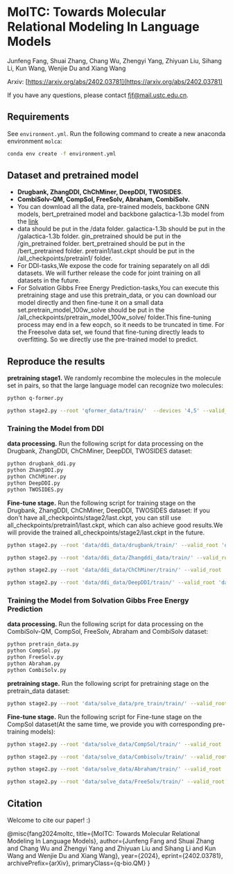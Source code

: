 # MolTC: Towards Molecular Relational Modeling In Language Models
Junfeng Fang, Shuai Zhang, Chang Wu, Zhengyi Yang, Zhiyuan Liu, Sihang Li, Kun Wang, Wenjie Du and Xiang Wang

Arxiv: [https://arxiv.org/abs/2402.03781](https://arxiv.org/abs/2402.03781)

If you have any questions, please contact fjf@mail.ustc.edu.cn.


## Requirements

See `environment.yml`. Run the following command to create a new anaconda environment `molca`: 

```bash
conda env create -f environment.yml
```

## Dataset and pretrained model

* **Drugbank, ZhangDDI, ChChMiner, DeepDDI, TWOSIDES**.
* **CombiSolv-QM, CompSol, FreeSolv, Abraham, CombiSolv.**
* You can download all the data, pre-trained models, backbone GNN models, bert_pretrained model and backbone galactica-1.3b model from the [link](https://huggingface.co/chang04/ddi)
* data should be put in the /data folder. galactica-1.3b should be put in the /galactica-1.3b folder. gin_pretrained should be put in the /gin_pretrained folder. bert_pretrained should be put in the /bert_pretrained folder. pretrain1/last.ckpt should be put in the /all_checkpoints/pretrain1/ folder. 
* For DDI-tasks,We expose the code for training separately on all ddi datasets. We will further release the code for joint training on all datasets in the future.
* For Solvation Gibbs Free Energy Prediction-tasks,You can execute this pretraining stage and use this pretrain_data, or you can download our model directly and then fine-tune it on a small data set.pretrain_model_100w_solve should be put in the  /all_checkpoints/pretrain_model_100w_solve/ folder.This fine-tuning process may end in a few eopch, so it needs to be truncated in time. For the Freesolve data set, we found that fine-tuning directly leads to overfitting. So we directly use the pre-trained model to predict.

## Reproduce the results

**pretraining stage1.** We randomly recombine the molecules in the molecule set in pairs, so that the large language model can recognize two molecules:

```bash
python q-former.py
```
```bash
python stage2.py --root 'qformer_data/train/'  --devices '4,5' --valid_root 'qformer_data/val/'  --filename "stage2" --stage2_path "all_checkpoints/pretrain1/last.ckpt" --opt_model 'facebook/galactica-1.3b' --max_epochs 10 --mode pretrain --prompt '[START_I_SMILES]{}[END_I_SMILES].' --tune_gnn --llm_tune freeze --inference_batch_size 2  --double True --batch_size 16
```

### Training the Model from DDI

**data processing.** Run the following script for data processing on the Drugbank, ZhangDDI, ChChMiner, DeepDDI, TWOSIDES dataset:

```bash
python drugbank_ddi.py 
python ZhangDDI.py
python ChChMiner.py
python DeepDDI.py
python TWOSIDES.py
```

**Fine-tune stage.** Run the following script for training stage on the Drugbank, ZhangDDI, ChChMiner, DeepDDI, TWOSIDES dataset:
If you don't have all_checkpoints/stage2/last.ckpt, you can still use all_checkpoints/pretrain1/last.ckpt, which can also achieve good results.We will provide the trained all_checkpoints/stage2/last.ckpt in the future.
```bash
python stage2.py --root 'data/ddi_data/drugbank/train/' --valid_root 'data/ddi_data/drugbank/valid/'  --devices '2,3' --filename "ft_ddi_value_stage2_new" --stage2_path "all_checkpoints/stage2/last.ckpt" --opt_model 'facebook/galactica-1.3b' --max_epochs 100 --mode ft --prompt '[START_I_SMILES]{}[END_I_SMILES]. ' --tune_gnn --llm_tune lora --inference_batch_size 4 --save_every_n_epochs 10  --batch_size 36 --DDI True --caption_eval_epoch 50    --max_len 30  --init_checkpoint  "all_checkpoints/stage2/last.ckpt" 
```
```bash
python stage2.py --root 'data/ddi_data/Zhangddi_data/train/' --valid_root 'data/ddi_data/Zhangddi_data/valid/' --devices '4,6,7' --filename "ft_ddi_value_stage2_new16" --stage2_path "all_checkpoints/stage2/last.ckpt" --opt_model 'facebook/galactica-1.3b' --max_epochs 100 --mode ft --prompt '[START_I_SMILES]{}[END_I_SMILES]. ' --tune_gnn --llm_tune lora --inference_batch_size 4 --save_every_n_epochs 10  --batch_size 42 --DDI True --caption_eval_epoch 50    --max_len 30  --init_checkpoint  "all_checkpoints/stage2/last.ckpt" 
```
```bash
python stage2.py --root 'data/ddi_data/ChChMiner/train/' --valid_root 'data/ddi_data/ChChMiner/valid/' --devices '4,5,6,7' --filename "ft_ddi_value_stage2_new18" --stage2_path "all_checkpoints/stage2/last.ckpt" --opt_model 'facebook/galactica-1.3b' --max_epochs 50 --mode ft --prompt '[START_I_SMILES]{}[END_I_SMILES]. ' --tune_gnn --llm_tune lora --inference_batch_size 4 --save_every_n_epochs 5  --batch_size 48  --DDI True --caption_eval_epoch 50    --max_len 30  --init_checkpoint  "all_checkpoints/stage2/last.ckpt" 
```
```bash
python stage2.py --root 'data/ddi_data/DeepDDI/train/' --valid_root 'data/ddi_data/DeepDDI/valid/' --devices '4,5,6,7' --filename "ft_ddi_value_stage2_new20" --stage2_path "all_checkpoints/stage2/last.ckpt" --opt_model 'facebook/galactica-1.3b' --max_epochs 40 --mode ft --prompt '[START_I_SMILES]{}[END_I_SMILES]. ' --tune_gnn --llm_tune lora --inference_batch_size 4 --save_every_n_epochs 5  --batch_size 36  --DDI True --caption_eval_epoch 40    --max_len 30  --init_checkpoint  "all_checkpoints/stage2/last.ckpt"
```

### Training the Model from Solvation Gibbs Free Energy Prediction

**data processing.** Run the following script for data processing on the CombiSolv-QM, CompSol, FreeSolv, Abraham and CombiSolv dataset:

```bash
python pretrain_data.py
python CompSol.py
python FreeSolv.py
python Abraham.py
python CombiSolv.py
```

**pretraining stage.** Run the following script for pretraining stage on the pretrain_data dataset:

```bash
python stage2.py --root 'data/solve_data/pre_train/train/' --valid_root 'data/solve_data/pre_train/valid/' --devices '0,1,2,3' --filename "pretrain_model_100w_solve" --stage2_path "all_checkpoints/pretrain1/last.ckpt" --opt_model 'facebook/galactica-1.3b' --max_epochs 200 --mode ft --prompt '[START_I_SMILES]{}[END_I_SMILES]. ' --tune_gnn --llm_tune lora --inference_batch_size 4 --save_every_n_epochs 10  --batch_size 36 --solve True --caption_eval_epoch 200
```
**Fine-tune stage.** Run the following script for Fine-tune stage on the CompSol dataset(At the same time, we provide you with corresponding pre-training models):

```bash
python stage2.py --root 'data/solve_data/CompSol/train/' --valid_root 'data/solve_data/CompSol/valid/' --devices '0,1,2,3' --filename "ft_pubchem324k_solve_value_CompSol_new" --stage2_path "all_checkpoints/pretrain_model_100w_solve/epoch=99.ckpt" --opt_model 'facebook/galactica-1.3b' --max_epochs 1000 --mode ft --prompt '[START_I_SMILES]{}[END_I_SMILES]. ' --tune_gnn --llm_tune lora --inference_batch_size 4 --save_every_n_epochs 100  --batch_size 40 --solve True --caption_eval_epoch 1 --init_checkpoint "all_checkpoints/pretrain_model_100w_solve/epoch=99.ckpt" --peft_dir "all_checkpoints/pretrain_model_100w_solve/lora_epoch_99"
```

```bash
python stage2.py --root 'data/solve_data/Combisolv/train/' --valid_root 'data/solve_data/Combisolv/valid/' --devices '0,1,2,3' --filename "ft_pubchem324k_solve_value_Combisolv_new_1" --stage2_path "all_checkpoints/pretrain_model_100w_solve/epoch=99.ckpt" --opt_model 'facebook/galactica-1.3b' --max_epochs 100 --mode ft --prompt '[START_I_SMILES]{}[END_I_SMILES]. ' --tune_gnn --llm_tune lora --inference_batch_size 4 --save_every_n_epochs 5  --batch_size 40 --solve True --caption_eval_epoch 1  --max_len 40 --init_checkpoint "all_checkpoints/pretrain_model_100w_solve/epoch=99.ckpt" --peft_dir "all_checkpoints/pretrain_model_100w_solve/lora_epoch_99"
```

```bash
python stage2.py --root 'data/solve_data/Abraham/train/' --valid_root 'data/solve_data/Abraham/valid/' --devices '0,1,2,3' --filename "ft_pubchem324k_solve_value_Abraham_new" --stage2_path "all_checkpoints/pretrain_model_100w_solve/epoch=99.ckpt" --opt_model 'facebook/galactica-1.3b' --max_epochs 1000 --mode ft --prompt '[START_I_SMILES]{}[END_I_SMILES]. ' --tune_gnn --llm_tune lora --inference_batch_size 4 --save_every_n_epochs 100  --batch_size 40 --solve True --caption_eval_epoch 1 --init_checkpoint "all_checkpoints/pretrain_model_100w_solve/epoch=99.ckpt" --peft_dir "all_checkpoints/pretrain_model_100w_solve/lora_epoch_99"
```
```bash
python stage2.py --root 'data/solve_data/FreeSolv/train/' --valid_root 'data/solve_data/FreeSolv/valid/' --devices '0,1,2,3' --filename "ft_pubchem324k_solve_value_FreeSolv_new" --stage2_path "all_checkpoints/pretrain_model_100w_solve/epoch=99.ckpt" --opt_model 'facebook/galactica-1.3b' --max_epochs 1000 --mode eval --prompt '[START_I_SMILES]{}[END_I_SMILES]. ' --tune_gnn --llm_tune lora --inference_batch_size 4 --save_every_n_epochs 100  --batch_size 40 --solve True --caption_eval_epoch 1 --init_checkpoint "all_checkpoints/pretrain_model_100w_solve/epoch=99.ckpt" --peft_dir "all_checkpoints/pretrain_model_100w_solve/lora_epoch_99"
```

## Citation

Welcome to cite our paper! :)

@misc{fang2024moltc,
      title={MolTC: Towards Molecular Relational Modeling In Language Models}, 
      author={Junfeng Fang and Shuai Zhang and Chang Wu and Zhengyi Yang and Zhiyuan Liu and Sihang Li and Kun Wang and Wenjie Du and Xiang Wang},
      year={2024},
      eprint={2402.03781},
      archivePrefix={arXiv},
      primaryClass={q-bio.QM}
}
